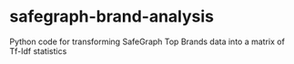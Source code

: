 # safegraph-brand-analysis
Python code for transforming SafeGraph Top Brands data into a matrix of Tf-Idf statistics
